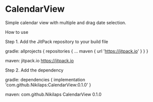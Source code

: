 # CalendarView
Simple calendar view with multiple and drag date selection.

How to use

Step 1.
Add the JitPack repository to your build file

gradle:
	allprojects {
		repositories {
			...
			maven { url 'https://jitpack.io' }
		}
	}
  
  maven:
  <repositories>
		<repository>
		    <id>jitpack.io</id>
		    <url>https://jitpack.io</url>
		</repository>
	</repositories>
  
  Step 2. Add the dependency
  
  gradle:
  dependencies {
	        implementation 'com.github.Nikilaps:CalendarView:0.1.0'
	}
  
  maven:
  <dependency>
	    <groupId>com.github.Nikilaps</groupId>
	    <artifactId>CalendarView</artifactId>
	    <version>0.1.0</version>
	</dependency>
